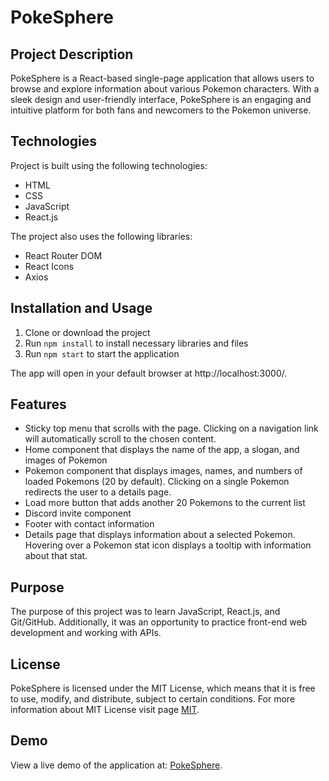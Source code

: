 # PokeSphere

## Project Description
PokeSphere is a React-based single-page application that allows users to browse and explore information about various Pokemon characters. With a sleek design and user-friendly interface, PokeSphere is an engaging and intuitive platform for both fans and newcomers to the Pokemon universe.

## Technologies
Project is built using the following technologies:
- HTML
- CSS
- JavaScript
- React.js

The project also uses the following libraries:
- React Router DOM
- React Icons
- Axios

## Installation and Usage
1. Clone or download the project
2. Run `npm install` to install necessary libraries and files
3. Run `npm start` to start the application

The app will open in your default browser at http://localhost:3000/.

## Features
- Sticky top menu that scrolls with the page. Clicking on a navigation link will automatically scroll to the chosen content.
- Home component that displays the name of the app, a slogan, and images of Pokemon
- Pokemon component that displays images, names, and numbers of loaded Pokemons (20 by default). Clicking on a single Pokemon redirects the user to a details page.
- Load more button that adds another 20 Pokemons to the current list
- Discord invite component
- Footer with contact information
- Details page that displays information about a selected Pokemon. Hovering over a Pokemon stat icon displays a tooltip with information about that stat.

## Purpose
The purpose of this project was to learn JavaScript, React.js, and Git/GitHub. Additionally, it was an opportunity to practice front-end web development and working with APIs.

## License
PokeSphere is licensed under the MIT License, which means that it is free to use, modify, and distribute, subject to certain conditions. For more information about MIT License visit page [MIT](https://opensource.org/license/mit/).

## Demo
View a live demo of the application at: [PokeSphere](https://dawid628.github.io/pokemon-app-React/).
